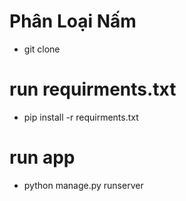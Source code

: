 # Phân Loại Nấm
- git clone
# run requirments.txt
- pip install -r requirments.txt
# run app
- python manage.py runserver

